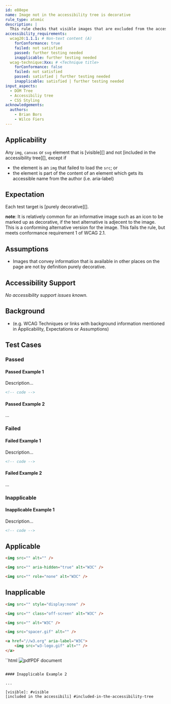 ```yaml
---
id: e88epe
name: Image not in the accessibility tree is decorative
rule_type: atomic
description: |
  This rule checks that visible images that are excluded from the accessibility tree are decorative
accessibility_requirements:
  wcag20:1.1.1: # Non-text content (A)
    forConformance: true
    failed: not satisfied
    passed: further testing needed
    inapplicable: further testing needed
  wcag-technique:Xxx: # <Technique title>
    forConformance: false
    failed: not satisfied
    passed: satisfied | further testing needed
    inapplicable: satisfied | further testing needed
input_aspects:
  - DOM Tree
  - Accessibiliy tree
  - CSS Styling
acknowledgements:
  authors:
    - Brian Bors
    - Wilco Fiers
---
```


## Applicability

Any `img`, `canvas` or `svg` element that is [visible][] and not [included in the accessibility tree][], except if

- the element is an `img` that failed to load the `src`; or
- the element is part of the content of an element which gets its accessible name from the author (i.e. aria-label)

## Expectation

Each test target is [purely decorative][].

**note**: It is relatively common for an informative image such as an icon to be marked up as decorative, if the text alternative is adjecent to the image. This is a conforming alternative version for the image. This fails the rule, but meets conformance requirement 1 of WCAG 2.1.

## Assumptions

- Images that convey information that is available in other places on the page are not by definition purely decorative.

## Accessibility Support

_No accessibility support issues known._

## Background

- (e.g. WCAG Techniques or links with background information mentioned in Applicability, Expectations or Assumptions)

## Test Cases

### Passed

#### Passed Example 1

Description...

```html
<!-- code -->
```

#### Passed Example 2

...

### Failed

#### Failed Example 1

Description...

```html
<!-- code -->
```

#### Failed Example 2

...

### Inapplicable

#### Inapplicable Example 1

Description...

```html
<!-- code -->
```

## Applicable

```html
<img src="" alt="" />
```

```html
<img src="" aria-hidden="true" alt="W3C" />
```

```html
<img src="" role="none" alt="W3C" />
```

## Inapplicable

```html
<img src="" style="display:none" />
```

```html
<img src="" class="off-screen" alt="W3C" />
```

```html
<img src="" alt="W3C" />
```

```html
<img src="spacer.gif" alt="" />
```

```html
<a href="//w3.org" aria-label="W3C">
	<img src="w3-logo.gif" alt="" />
</a>
```

``html
<img src="pdf.gif" alt="pdf">PDF document

```

#### Inapplicable Example 2

...

[visible]: #visible
[included in the accessibili] #included-in-the-accessibility-tree
```
